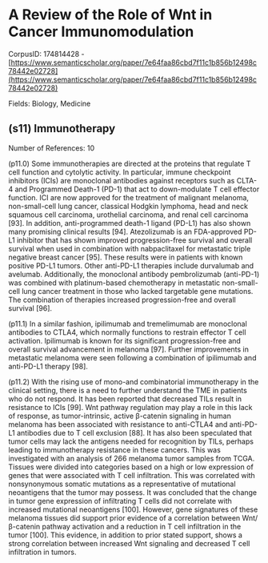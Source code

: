 # A Review of the Role of Wnt in Cancer Immunomodulation

CorpusID: 174814428 - [https://www.semanticscholar.org/paper/7e64faa86cbd7f11c1b856b12498c78442e02728](https://www.semanticscholar.org/paper/7e64faa86cbd7f11c1b856b12498c78442e02728)

Fields: Biology, Medicine

## (s11) Immunotherapy
Number of References: 10

(p11.0) Some immunotherapies are directed at the proteins that regulate T cell function and cytolytic activity. In particular, immune checkpoint inhibitors (ICIs) are monoclonal antibodies against receptors such as CLTA-4 and Programmed Death-1 (PD-1) that act to down-modulate T cell effector function. ICI are now approved for the treatment of malignant melanoma, non-small-cell lung cancer, classical Hodgkin lymphoma, head and neck squamous cell carcinoma, urothelial carcinoma, and renal cell carcinoma [93]. In addition, anti-programmed death-1 ligand (PD-L1) has also shown many promising clinical results [94]. Atezolizumab is an FDA-approved PD-L1 inhibitor that has shown improved progression-free survival and overall survival when used in combination with nabpaclitaxel for metastatic triple negative breast cancer [95]. These results were in patients with known positive PD-L1 tumors. Other anti-PD-L1 therapies include durvalumab and avelumab. Additionally, the monoclonal antibody pembrolizumab (anti-PD-1) was combined with platinum-based chemotherapy in metastatic non-small-cell lung cancer treatment in those who lacked targetable gene mutations. The combination of therapies increased progression-free and overall survival [96].

(p11.1) In a similar fashion, ipilimumab and tremelimumab are monoclonal antibodies to CTLA4, which normally functions to restrain effector T cell activation. Ipilimumab is known for its significant progression-free and overall survival advancement in melanoma [97]. Further improvements in metastatic melanoma were seen following a combination of ipilimumab and anti-PD-L1 therapy [98].

(p11.2) With the rising use of mono-and combinatorial immunotherapy in the clinical setting, there is a need to further understand the TME in patients who do not respond. It has been reported that decreased TILs result in resistance to ICIs [99]. Wnt pathway regulation may play a role in this lack of response, as tumor-intrinsic, active β-catenin signaling in human melanoma has been associated with resistance to anti-CTLA4 and anti-PD-L1 antibodies due to T cell exclusion [88]. It has also been speculated that tumor cells may lack the antigens needed for recognition by TILs, perhaps leading to immunotherapy resistance in these cancers. This was investigated with an analysis of 266 melanoma tumor samples from TCGA. Tissues were divided into categories based on a high or low expression of genes that were associated with T cell infiltration. This was correlated with nonsynonymous somatic mutations as a representative of mutational neoantigens that the tumor may possess. It was concluded that the change in tumor gene expression of infiltrating T cells did not correlate with increased mutational neoantigens [100]. However, gene signatures of these melanoma tissues did support prior evidence of a correlation between Wnt/β-catenin pathway activation and a reduction in T cell infiltration in the tumor [100]. This evidence, in addition to prior stated support, shows a strong correlation between increased Wnt signaling and decreased T cell infiltration in tumors.
